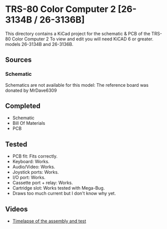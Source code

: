 # TRS-80 Color Computer 2 [26-3134B / 26-3136B]

This directory contains a KiCad project
for the schematic & PCB of the TRS-80 Color Computer 2
To view and edit you will need KiCAD 6 or greater.
models 26-3134B and 26-3136B.

## Sources

### Schematic

Schematics are not available for this model:
The reference board was donated by MrDave6309


## Completed
- Schematic
- Bill Of Materials
- PCB
 
## Tested
- PCB fit: Fits correctly.
- Keyboard: Works.
- Audio/Video: Works.
- Joystick ports: Works.
- I/O port: Works.
- Cassette port + relay: Works.
- Cartridge slot: Works tested with Mega-Bug.
- Draws too much current but I don't know why yet.
## Videos
- [Timelapse of the assembly and test](https://youtu.be/u0PwnJCS3qc)
